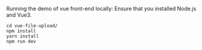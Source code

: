 Running the demo of vue front-end locally:
Ensure that you installed Node.js and Vue3.

```
cd vue-file-upload/
npm install
yarn install
npm run dev
```
